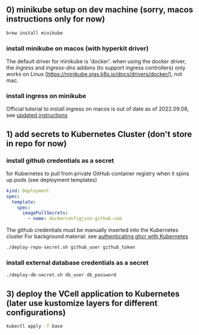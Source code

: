 
## 0) minikube setup on dev machine (sorry, macos instructions only for now)
```bash
brew install minikube
```

### install minikube on macos (with hyperkit driver)
The default driver for minikube is 'docker'.  when using the docker driver, the *ingress* and *ingress-dns* addons (to support ingress controllers) only works on Linux [https://minikube.sigs.k8s.io/docs/drivers/docker/], not mac.

### install ingress on minikube
Official tutorial to install ingress on macos is out of date as of 2022.09.08, see [updated instructions](https://github.com/kubernetes/minikube/issues/12876#issuecomment-1023970717) 

## 1) add secrets to Kubernetes Cluster (don't store in repo for now)

### install github credentials as a secret
for Kubernetes to pull from private GitHub container registry when it spins up pods (see deployment templates)

```yaml
kind: Deployment
spec:
  template:
    spec:
      imagePullSecrets:
        - name: dockerconfigjson-github-com
```

The github credentials must be manually inserted into 
the Kubernetes cluster   For background material: 
see [authenticating ghcr with Kubernetes](https://dev.to/asizikov/using-github-container-registry-with-kubernetes-38fb)

```bash
./deploy-repo-secret.sh github_user github_token
```

### install external database credentials as a secret

```bash
./deploy-db-secret.sh db_user db_password
``` 

## 3) deploy the VCell application to Kubernetes (later use kustomize layers for different configurations)

```bash
kubectl apply -f base
```


